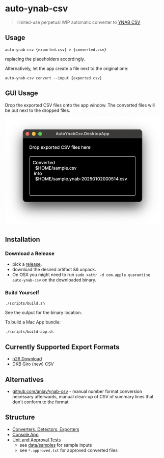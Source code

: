 # auto-ynab-csv

> limited-use perpetual WIP automatic converter to [YNAB CSV](https://support.ynab.com/en_us/formatting-a-csv-file-an-overview-BJvczkuRq)

## Usage

```shell
auto-ynab-csv {exported.csv} > {converted.csv}
```

replacing the placeholders accordingly.

Alternatively, let the app create a file next to the original one:

```shell
auto-ynab-csv convert --input {exported.csv}
```

## GUI Usage

Drop the exported CSV files onto the app window.
The converted files will be put next to the dropped files.

![desktop app](./docs/img/desktop-app.png)

## Installation

### Download a Release

- pick a [release](https://github.com/d-led/auto-ynab-csv/releases).
- download the desired artifact && unpack.
- On OSX you might need to run `sudo xattr -d com.apple.quarantine auto-ynab-csv` on the downloaded binary.

### Build Yourself

```shell
./scripts/build.sh
```

See the output for the binary location.

To build a Mac App bundle:

```shell
./scripts/build-app.sh
```

## Currently Supported Export Formats

- [n26 Download](https://support.n26.com/en-eu/account-and-personal-details/bank-statements-and-confirmations/how-to-get-bank-statement-n26)
- DKB Giro (new) CSV

## Alternatives

- [github.com/aniav/ynab-csv](https://github.com/aniav/ynab-csv) - manual number format conversion necessary afterwards, manual clean-up of CSV of summary lines that don't conform to the format

## Structure

- [Converters, Detectors, Exporters](./AutoYnabCsv/)
- [Console App](./AutoYnabCsv.ConsoleApp/)
- [Unit and Approval Tests](./AutoYnabCsv.Tests/)
    - see [data/samples](./data/samples) for sample inputs
    - see `*.approved.txt` for approved converted files
